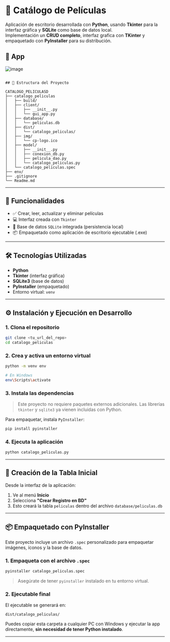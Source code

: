 # 🎥 Catálogo de Películas

Aplicación de escritorio desarrollada con **Python**, usando **Tkinter** para la interfaz gráfica y **SQLite** como base de datos local.  
Implementación un **CRUD completo**, interfaz grafica con **TKinter** y empaquetado con **PyInstaller** para su distribución.
## 📄 App
![image](https://github.com/user-attachments/assets/63ad0026-df2e-4959-bb75-f980f1a73f61)

```

## 📁 Estructura del Proyecto

CATALOGO_PELICULASD
├── catalogo_peliculas
│   ├── build/
│   ├── client/
│   │   ├── __init__.py
│   │   └── gui_app.py
│   ├── database/
│   │   └── peliculas.db
│   ├── dist/
│   │   └── catalogo_peliculas/
│   ├── img/
│   │   └── cp-logo.ico
│   ├── model/
│   │   ├── __init__.py
│   │   ├── conexion_db.py
│   │   ├── pelicula_dao.py
│   │   └── catalogo_peliculas.py
│   └── catalogo_peliculas.spec
├── env/
├── .gitignore
└── Readme.md
```

---

## 🧩 Funcionalidades

- ✅ Crear, leer, actualizar y eliminar películas
- 💻 Interfaz creada con `Tkinter`
- 📂 Base de datos `SQLite` integrada (persistencia local)
- 📦 Empaquetado como aplicación de escritorio ejecutable (.exe)
---

## 🛠️ Tecnologías Utilizadas

- **Python**
- **Tkinter** (interfaz gráfica)
- **SQLite3** (base de datos)
- **PyInstaller** (empaquetado)
- Entorno virtual: `venv`

---

## ⚙️ Instalación y Ejecución en Desarrollo

### 1. Clona el repositorio

```bash
git clone <tu_url_del_repo>
cd catalogo_peliculas
```

### 2. Crea y activa un entorno virtual

```bash
python -m venv env

# En Windows
env\Scripts\activate
```

### 3. Instala las dependencias

> Este proyecto no requiere paquetes externos adicionales. Las librerías `tkinter` y `sqlite3` ya vienen incluidas con Python.

Para empaquetar, instala `PyInstaller`:

```bash
pip install pyinstaller
```

### 4. Ejecuta la aplicación

```bash
python catalogo_peliculas.py
```

---

## 🧪 Creación de la Tabla Inicial

Desde la interfaz de la aplicación:

1. Ve al menú **Inicio**
2. Selecciona **"Crear Registro en BD"**
3. Esto creará la tabla `peliculas` dentro del archivo `database/peliculas.db`

---

## 📦 Empaquetado con PyInstaller

Este proyecto incluye un archivo `.spec` personalizado para empaquetar imágenes, íconos y la base de datos.

### 1. Empaqueta con el archivo `.spec`

```bash
pyinstaller catalogo_peliculas.spec
```

> Asegúrate de tener `pyinstaller` instalado en tu entorno virtual.

### 2. Ejecutable final

El ejecutable se generará en:

```
dist/catalogo_peliculas/
```

Puedes copiar esta carpeta a cualquier PC con Windows y ejecutar la app directamente, **sin necesidad de tener Python instalado**.

---


